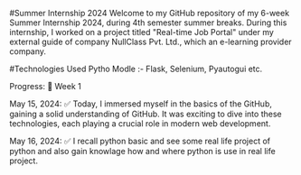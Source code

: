 #Summer Internship 2024
Welcome to my GitHub repository of my 6-week Summer Internship 2024, during 4th semester summer breaks. During this internship, I worked on a project titled "Real-time Job Portal" under my external guide of company NullClass Pvt. Ltd., which an e-learning provider company.

#Technologies Used
Pytho Modle :- Flask, Selenium, Pyautogui etc.

Progress:
📅 Week 1

May 15, 2024:
✅ Today, I immersed myself in the basics of the GitHub, gaining a solid understanding of GitHub. It was exciting to dive into these technologies, each playing a crucial role in modern web development. 

May 16, 2024:
✅ I recall python basic and see some real life project of python and also gain knowlage how and where python is use in real life project. 

